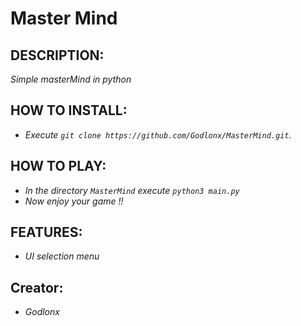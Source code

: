 # Master Mind

## **DESCRIPTION:**
*Simple masterMind in python*

## **HOW TO INSTALL:**
- *Execute `git clone https://github.com/Godlonx/MasterMind.git`.*

## **HOW TO PLAY:**

- *In the directory `MasterMind` execute `python3 main.py`*
- *Now enjoy your game !!*

## **FEATURES:**

- *UI selection menu*

## **Creator:**
- *Godlonx*

